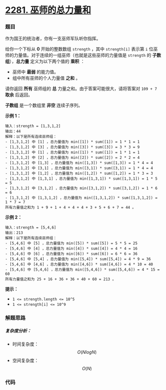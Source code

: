 # [2281. 巫师的总力量和](https://leetcode.cn/problems/sum-of-total-strength-of-wizards/)

### 题目

作为国王的统治者，你有一支巫师军队听你指挥。

给你一个下标从 **0** 开始的整数数组 `strength` ，其中 `strength[i]` 表示第 `i` 位巫师的力量值。对于连续的一组巫师（也就是这些巫师的力量值是 `strength` 的 **子数组**），**总力量** 定义为以下两个值的 **乘积** ：

- 巫师中 **最弱** 的能力值。
- 组中所有巫师的个人力量值 **之和** 。

请你返回 **所有** 巫师组的 **总** 力量之和。由于答案可能很大，请将答案对 `109 + 7` **取余** 后返回。

**子数组** 是一个数组里 **非空** 连续子序列。

 

**示例 1：**

```
输入：strength = [1,3,1,2]
输出：44
解释：以下是所有连续巫师组：
- [1,3,1,2] 中 [1] ，总力量值为 min([1]) * sum([1]) = 1 * 1 = 1
- [1,3,1,2] 中 [3] ，总力量值为 min([3]) * sum([3]) = 3 * 3 = 9
- [1,3,1,2] 中 [1] ，总力量值为 min([1]) * sum([1]) = 1 * 1 = 1
- [1,3,1,2] 中 [2] ，总力量值为 min([2]) * sum([2]) = 2 * 2 = 4
- [1,3,1,2] 中 [1,3] ，总力量值为 min([1,3]) * sum([1,3]) = 1 * 4 = 4
- [1,3,1,2] 中 [3,1] ，总力量值为 min([3,1]) * sum([3,1]) = 1 * 4 = 4
- [1,3,1,2] 中 [1,2] ，总力量值为 min([1,2]) * sum([1,2]) = 1 * 3 = 3
- [1,3,1,2] 中 [1,3,1] ，总力量值为 min([1,3,1]) * sum([1,3,1]) = 1 * 5 = 5
- [1,3,1,2] 中 [3,1,2] ，总力量值为 min([3,1,2]) * sum([3,1,2]) = 1 * 6 = 6
- [1,3,1,2] 中 [1,3,1,2] ，总力量值为 min([1,3,1,2]) * sum([1,3,1,2]) = 1 * 7 = 7
所有力量值之和为 1 + 9 + 1 + 4 + 4 + 4 + 3 + 5 + 6 + 7 = 44 。
```

**示例 2：**

```
输入：strength = [5,4,6]
输出：213
解释：以下是所有连续巫师组：
- [5,4,6] 中 [5] ，总力量值为 min([5]) * sum([5]) = 5 * 5 = 25
- [5,4,6] 中 [4] ，总力量值为 min([4]) * sum([4]) = 4 * 4 = 16
- [5,4,6] 中 [6] ，总力量值为 min([6]) * sum([6]) = 6 * 6 = 36
- [5,4,6] 中 [5,4] ，总力量值为 min([5,4]) * sum([5,4]) = 4 * 9 = 36
- [5,4,6] 中 [4,6] ，总力量值为 min([4,6]) * sum([4,6]) = 4 * 10 = 40
- [5,4,6] 中 [5,4,6] ，总力量值为 min([5,4,6]) * sum([5,4,6]) = 4 * 15 = 60
所有力量值之和为 25 + 16 + 36 + 36 + 40 + 60 = 213 。
```

 

**提示：**

- `1 <= strength.length <= 10^5`
- `1 <= strength[i] <= 10^9`

### 解题思路



##### 复杂度分析：

- 时间复杂度：$$ O(NlogN) $$
- 空间复杂度：$$ O(N) $$

### 代码

